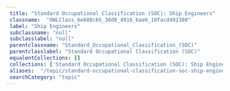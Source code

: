```yaml
--- 
 title: "Standard Occupational Classification (SOC): Ship Engineers" 
 classname:  "OWLClass_6e688c65_38d0_4916_bae6_10facd492380" 
 label: "Ship Engineers" 
 subclassname: "null" 
 subclasslabel: "null" 
 parentclassname: "Standard_Occupational_Classification_(SOC)" 
 parentclasslabel: "Standard Occupational Classification (SOC)" 
 equalentCollections: [] 
 collections: ['Standard Occupational Classification (SOC): Ship Engineers']
 aliases:  "/topic/standard-occupational-classification-soc-ship-engineers"  
 searchCategory: "topic" 
---
```

